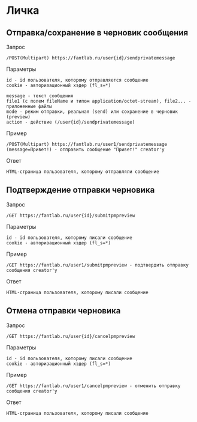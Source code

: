 # Личка

## Отправка/сохранение в черновик сообщения
Запрос
```
/POST(Multipart) https://fantlab.ru/user{id}/sendprivatemessage
```
Параметры
```
id - id пользователя, которому отправляется сообщение
cookie - авторизационный хэдер (fl_s=*)

message - текст сообщения
file1 (с полем fileName и типом application/octet-stream), file2... - приложенные файлы
mode - режим отправки, реальная (send) или сохранение в черновик (preview)
action - действие (/user{id}/sendprivatemessage)
```
Пример
```
/POST(Multipart) https://fantlab.ru/user1/sendprivatemessage (message=Привет!) - отправить сообщение "Привет!" creator'у
```
Ответ
```
HTML-страница пользователя, которому отправляли сообщение
```

## Подтверждение отправки черновика
Запрос
```
/GET https://fantlab.ru/user{id}/submitpmpreview
```
Параметры
```
id - id пользователя, которому писали сообщение
cookie - авторизационный хэдер (fl_s=*)
```
Пример
```
/GET https://fantlab.ru/user1/submitpmpreview - подтвердить отправку сообщения creator'у
```
Ответ
```
HTML-страница пользователя, которому писали сообщение
```

## Отмена отправки черновика
Запрос
```
/GET https://fantlab.ru/user{id}/cancelpmpreview
```
Параметры
```
id - id пользователя, которому писали сообщение
cookie - авторизационный хэдер (fl_s=*)
```
Пример
```
/GET https://fantlab.ru/user1/cancelpmpreview - отменить отправку сообщения creator'у
```
Ответ
```
HTML-страница пользователя, которому писали сообщение
```
